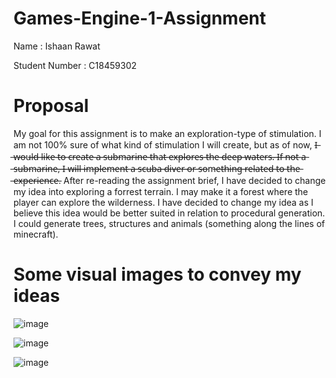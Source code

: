 # Games-Engine-1-Assignment
Name : Ishaan Rawat 

Student Number : C18459302

# Proposal

My goal for this assignment is to make an exploration-type of stimulation. I am not 100% sure of what kind of stimulation I will create, but as of now, I̶ ̶w̶o̶u̶l̶d̶ ̶l̶i̶k̶e̶ ̶t̶o̶ ̶c̶r̶e̶a̶t̶e̶ ̶a̶ ̶s̶u̶b̶m̶a̶r̶i̶n̶e̶ ̶t̶h̶a̶t̶ ̶e̶x̶p̶l̶o̶r̶e̶s̶ ̶t̶h̶e̶ ̶d̶e̶e̶p̶ ̶w̶a̶t̶e̶r̶s̶.̶ ̶I̶f̶ ̶n̶o̶t̶ ̶a̶ ̶s̶u̶b̶m̶a̶r̶i̶n̶e̶,̶ ̶I̶ ̶w̶i̶l̶l̶ ̶i̶m̶p̶l̶e̶m̶e̶n̶t̶ ̶a̶ ̶s̶c̶u̶b̶a̶ ̶d̶i̶v̶e̶r̶ ̶o̶r̶ ̶s̶o̶m̶e̶t̶h̶i̶n̶g̶ ̶r̶e̶l̶a̶t̶e̶d̶ ̶t̶o̶ ̶t̶h̶e̶ ̶e̶x̶p̶e̶r̶i̶e̶n̶c̶e̶. After re-reading the assignment brief, I have decided to change my idea into exploring a forrest terrain. I may make it a forest where the player can explore the wilderness. I have decided to change my idea as I believe this idea would be better suited in relation to procedural generation. I could generate trees, structures and animals (something along the lines of minecraft). 




# Some visual images to convey my ideas
![image](https://user-images.githubusercontent.com/55754104/144299315-b686ff13-9359-4bcc-bfd3-0fc885ae303f.png)

![image](https://user-images.githubusercontent.com/55754104/144299371-df9fc96c-98f6-4116-a49a-c6a0932bd4b9.png)

![image](https://user-images.githubusercontent.com/55754104/144299413-82be8e2e-d0bf-4fd2-b100-e3d23acdc497.png)
